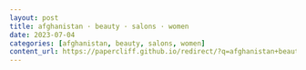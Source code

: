 ```yaml
---
layout: post
title: afghanistan · beauty · salons · women
date: 2023-07-04
categories: [afghanistan, beauty, salons, women]
content_url: https://papercliff.github.io/redirect/?q=afghanistan+beauty+salons+women&tbs=cdr:1,cd_min:7/3/2023,cd_max:7/5/2023
---
```

